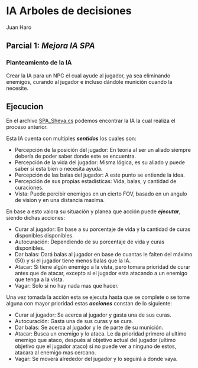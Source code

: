 # IA Arboles de decisiones 
Juan Haro

## Parcial 1: *Mejora IA SPA*

### Planteamiento de la IA

Crear la IA para un NPC el cual ayude al jugador, ya sea eliminando enemigos, curando al jugador e incluso dándole munición cuando la necesite.

## Ejecucion 

En el archivo [SPA_Sheva.cs](Assets/_Parcial_1/Scripts/SPA_Sheva.cs) podemos encontrar la IA la cual realiza el proceso anterior. 

Esta IA cuenta con multiples ***sentidos*** los cuales son: 
* Percepción de la posición del jugador: En teoría al ser un aliado siempre debería de poder saber donde este se encuentra.
* Percepción de la vida del jugador: Misma lógica, es su aliado y puede saber si esta bien o necesita ayuda.
* Percepción de las balas del jugador: A este punto se entiende la idea.
* Percepción de sus propias estadísticas: Vida, balas, y cantidad de curaciones.
* Vista: Puede percibir enemigos en un cierto FOV, basado en un angulo de vision y en una distancia maxima.

En base a esto valora su situación y planea que acción puede ***ejecutar***, siendo dichas acciones:
* Curar al jugador: En base a su porcentaje de vida y la cantidad de curas disponibles disponibles.
* Autocuración: Dependiendo de su porcentaje de vida y curas disponibles.
* Dar balas: Dará balas al jugador en base de cuantas le falten del máximo (50) y si el jugador tiene menos balas que la IA.
* Atacar: Si tiene algún enemigo a la vista, pero tomara prioridad de curar antes que de atacar, excepto si el jugador esta atacando a un enemigo que tenga a la vista.
* Vagar: Solo si no hay nada mas que hacer.

Una vez tomada la acción esta se ejecuta hasta que se complete o se tome alguna con mayor prioridad estas ***acciones*** constan de lo siguiente:
* Curar al jugador: Se acerca al jugador y gasta una de sus curas.
* Autocuración: Gasta una de sus curas y se cura.
* Dar balas: Se acerca al jugador y le de parte de su munición.
* Atacar: Busca un enemigo y lo ataca. Le da prioridad primero al ultimo enemigo que ataco, después al objetivo actual del jugador (ultimo objetivo que el jugador ataco) si no puede ver a ninguno de estos, atacara al enemigo mas cercano.
* Vagar: Se moverá alrededor del jugador y lo seguirá a donde vaya.